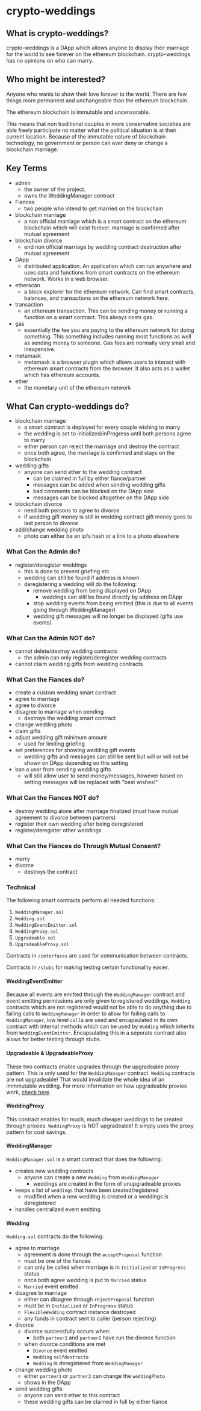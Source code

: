 # crypto-weddings

## What is crypto-weddings?

crypto-weddings is a DApp which allows anyone to display their marriage for the world to see forever on the ethereum blockchain. crypto-weddings has no opinions on who can marry.

## Who might be interested?

Anyone who wants to show their love forever to the world. There are few things more permanent and unchangeable than the ethereum blockchain.

The ethereum blockchain is immutable and uncensorable.

This means that non traditional couples in more conservative societies are able freely participate no matter what the political situation is at their current location. Because of the immutable nature of blockchain technology, no government or person can ever deny or change a blockchain marriage.

## Key Terms

* admin
  * the owner of the project.
  * owns the WeddingManager contract
* Fiances
  * two people who intend to get married on the blockchain
* blockchain marriage
  * a non official marriage which is a smart contract on the ethereum blockchain which will exist forever. marriage is confirmed after mutual agreement
* blockchain divorce
  * end non official marriage by wedding contract destruction after mutual agreement
* DApp
  * distributed application. An application which can run anywhere and uses data and functions from smart contracts on the ethereum network. Works in a web browser.
* etherscan
  * a block explorer for the ethereum network. Can find smart contracts, balances, and transactions on the ethereum network here.
* transaction
  * an ethereum transaction. This can be sending money or running a function on a smart contract. This always costs gas.
* gas
  * essentially the fee you are paying to the ethereum network for doing something. This something includes running most functions as well as sending money to someone. Gas fees are normally very small and inexpensive.
* metamask
  * metamask is a browser plugin which allows users to interact with ethereum smart contracts from the browser. It also acts as a wallet which has ethereum accounts.
* ether
  * the monetary unit of the ethereum network

## What Can crypto-weddings do?

* blockchain marriage
  * a smart contract is deployed for every couple wishing to marry
  * the wedding is set to initialized/inProgress until both persons agree to marry
  * either person can reject the marriage and destroy the contract
  * once both agree, the marriage is confirmed and stays on the blockchain
* wedding gifts
  * anyone can send ether to the wedding contract
    * can be claimed in full by either fiance/partner
    * messages can be added when sending wedding gifts
    * bad comments can be blocked on the DApp side
    * messages can be blocked altogether on the DApp side
* blockchain divorce
  * need both persons to agree to divorce
  * if wedding gift money is still in wedding contract gift money goes to last person to divorce
* add/change wedding photo
  * photo can either be an ipfs hash or a link to a photo elsewhere

### What Can the Admin do?

* register/deregister weddings
  * this is done to prevent griefing etc.
  * wedding can still be found if address is known
  * deregistering a wedding will do the following:
    * remove wedding from being displayed on DApp
      * weddings can still be found directly by address on DApp
    * stop wedding events from being emitted (this is due to all events going through WeddingManager)
    * wedding gift messages will no longer be displayed (gifts use events)

### What Can the Admin NOT do?

  * cannot delete/destroy wedding contracts
    * the admin can only register/deregister wedding contracts
  * cannot claim wedding gifts from wedding contracts 

### What Can the Fiances do?
  * create a custom wedding smart contract
  * agree to marriage
  * agree to divorce 
  * disagree to marriage when pending
    * destroys the wedding smart contract
  * change wedding photo
  * claim gifts
  * adjust wedding gift minimum amount
    * used for limiting griefing
  * set preferences for showing wedding gift events
    * wedding gifts and messages can still be sent but will or will not be shown on DApp depending on this setting
  * ban a user from sending wedding gifts
    * will still allow user to send money/messages, however based on setting messages will be replaced with "best wishes!"

### What Can the Fiances NOT do?

  * destroy wedding alone after marriage finalized (must have mutual agreement to divorce between partners)
  * register their own wedding after being deregistered
  * register/deregister other weddings

### What Can the Fiances do Through Mutual Consent?
  * marry
  * divorce
    * destroys the contract

### Technical

The following smart contracts perform all needed functions:

1. `WeddingManager.sol`
1. `Wedding.sol`
1. `WeddingEventEmitter.sol`
1. `WeddingProxy.sol`
1. `Upgradeable.sol`
1. `UpgradeableProxy.sol`

Contracts in `/interfaces` are used for communication between contracts.

Contracts in `/stubs` for making testing certain functionality easier.

#### WeddingEventEmitter
Because all events are emitted through the `WeddingManager` contract and event emitting permissions are only given to registered weddings,
`Wedding` contracts which are not registered would not be able to do anything due to failing calls to `WeddingManager` in order to allow
for failing calls to `WeddingManager`, low level `call`s are used and encapsulated in its own contract with internal methods which can be used by `Wedding`
which inherits from `WeddingEventEmitter`. Encapsulating this in a seperate contract also alows for better testing through stubs.

#### Upgradeable & UpgradeableProxy
These two contracts enable upgrades through the upgradeable proxy pattern. This is only used for the `WeddingManager` contract.
`Wedding` contracts are not upgradeable! That would invalidate the whole idea of an immmutable wedding.
For more information on how upgradeable proxies work, [check here](https://blog.indorse.io/a-well-tested-guide-to-upgradeable-proxy-ethereum-smart-contracts-f4b5111c12b0).

#### WeddingProxy
This contract enables for much, much cheaper weddings to be created through proxies. `WeddingProxy` is NOT upgradeable! It simply uses the proxy pattern
for cost savings. 

#### WeddingManager

`WeddingManager.sol` is a smart contract that does the following:
* creates new wedding contracts
  * anyone can create a new `Wedding` from `WeddingManager`
    * weddings are created in the form of unupgradeable proxies
* keeps a list of `weddings` that have been created/registered
  * modified when a new wedding is created or a weddings is deregistered
* handles centralized event emitting

#### Wedding

`Wedding.sol` contracts do the following:

* agree to marriage
  * agreement is done through the `acceptProposal` function
  * must be one of the fiances
  * can only be called when marriage is in `Initialized` or `InProgress` status
  * once both agree wedding is put to `Married` status
  * `Married` event emitted
* disagree to marriage
  * either can disagree through `rejectProposal` function
  * must be in `Initialized` or `InProgress` status
  * `FlexibleWedding` contract instance destroyed
  * any funds in contract sent to caller (person rejecting)
* divorce
  * divorce successfully occurs when:
    * both `partner1` and `partner2` have run the divorce function
  * when divorce conditions are met
    * `Divorce` event emitted
    * `Wedding` `selfdestruct`s
    * `Wedding` is deregistered from `WeddingManager`
* change wedding photo
  * either `partner1` or `partner2` can change the `weddingPhoto`
  * shows in the DApp
* send wedding gifts
  * anyone can send ether to this contract
  * these wedding gifts can be claimed in full by either fiance

